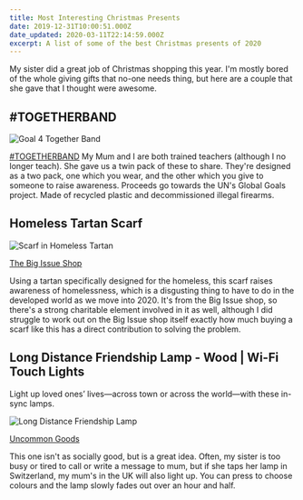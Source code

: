 ```yaml
---
title: Most Interesting Christmas Presents
date: 2019-12-31T10:00:51.000Z
date_updated: 2020-03-11T22:14:59.000Z
excerpt: A list of some of the best Christmas presents of 2020
---
```


My sister did a great job of Christmas shopping this year. I'm mostly bored of the whole giving gifts that no-one needs thing, but here are a couple that she gave that I thought were awesome.

## #TOGETHERBAND

![Goal 4 Together Band](https://cdn.shopify.com/s/files/1/0185/1418/2208/products/TOGETHERBAND-Classic-Goal04_grande.jpg?v=1575890624)

[#TOGETHERBAND](https://togetherband.org/products/quality-education)
My Mum and I are both trained teachers (although I no longer teach). She gave us a twin pack of these to share. They're designed as a two pack, one which you wear, and the other which you give to someone to raise awareness. Proceeds go towards the UN's Global Goals project. Made of recycled plastic and decommissioned illegal firearms.

## Homeless Tartan Scarf

![Scarf in Homeless Tartan](https://www.bigissueshop.com/media/product/2018/06/22/1336_4189_w500.jpg)

[The Big Issue Shop](https://www.bigissueshop.com/collection/scarves-hats/product/homeless-tartan-scarf)

Using a tartan specifically designed for the homeless, this scarf raises awareness of homelessness, which is a disgusting thing to have to do in the developed world as we move into 2020. It's from the Big Issue shop, so there's a strong charitable element involved in it as well, although I did struggle to work out on the Big Issue shop itself exactly how much buying a scarf like this has a direct contribution to solving the problem.

## Long Distance Friendship Lamp - Wood | Wi-Fi Touch Lights

Light up loved ones’ lives—across town or across the world—with these in-sync lamps.

![Long Distance Friendship Lamp](https://www.uncommongoods.com/images/items/49800/49845_1_1200px.jpg)

[Uncommon Goods](https://www.uncommongoods.com/product/long-distance-friendship-lamp-wood)

This one isn't as socially good, but is a great idea. Often, my sister is too busy or tired to call or write a message to mum, but if she taps her lamp in Switzerland, my mum's in the UK will also light up. You can press to choose colours and the lamp slowly fades out over an hour and half.
